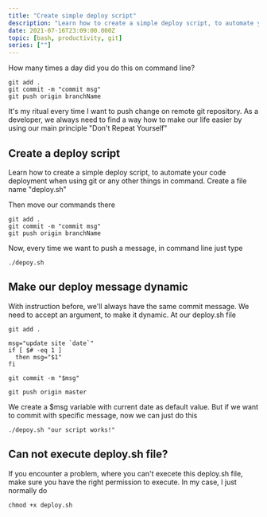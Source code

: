 ```yaml
---
title: "Create simple deploy script"
description: "Learn how to create a simple deploy script, to automate your code deployment when using git or any other things in command"
date: 2021-07-16T23:09:00.000Z
topic: [bash, productivity, git]
series: [""]
---
```

How many times a day did you do this on command line?

```
git add .
git commit -m "commit msg"
git push origin branchName
```

It's my ritual every time I want to push change on remote git repository. As a developer, we always need to find a way how to make our life easier by using our main principle "Don't Repeat Yourself"

## Create a deploy script

Learn how to create a simple deploy script, to automate your code deployment when using git or any other things in command. Create a file name "deploy.sh"

Then move our commands there
```
git add .
git commit -m "commit msg"
git push origin branchName
```
Now, every time we want to push a message, in command line just type 
```
./depoy.sh
```

## Make our deploy message dynamic

With instruction before, we'll always have the same commit message. We need to accept an argument, to make it dynamic. At our deploy.sh file

```
git add .

msg="update site `date`"
if [ $# -eq 1 ]
  then msg="$1"
fi

git commit -m "$msg"

git push origin master
```

We create a $msg variable with current date as default value. But if we want to commit with specific message, now we can just do this 

```
./depoy.sh "our script works!"
```

## Can not execute deploy.sh file?

If you encounter a problem, where you can't execete this deploy.sh file, make sure you have the right permission to execute. In my case, I just normally do
```
chmod +x deploy.sh
```


